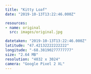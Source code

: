 ```yaml
---
title: "Kitty Loaf"
date: "2019-10-13T13:22:46.000Z"

resources:
- name: original
  src: images/original.jpg

datetaken: "2019-10-13T13:22:46.000Z"
latitude: "47.42132222222222"
longitude: "-68.38190277777777"
size: "2.64 MB"
resolution: "4032 x 3024"
camera: "Google Pixel 2 XL"
---
```

